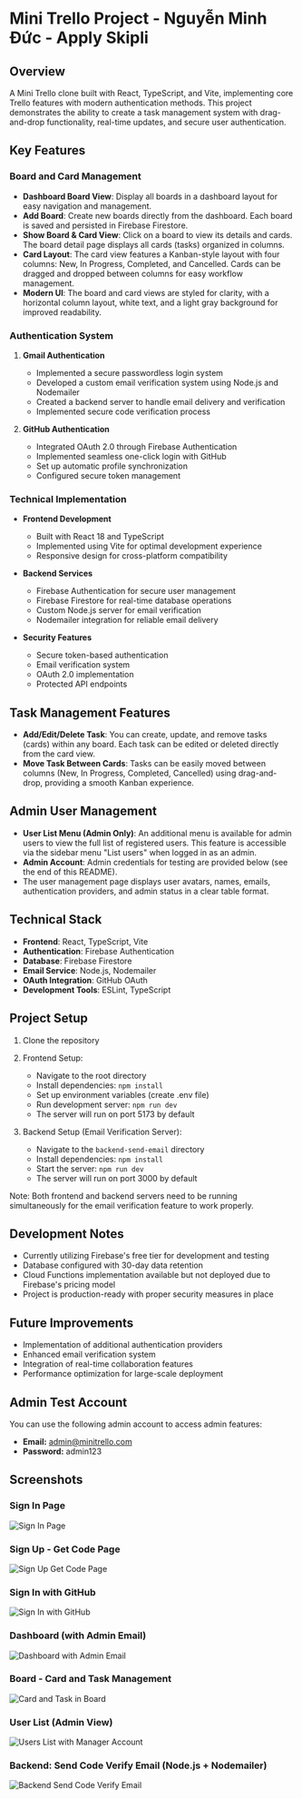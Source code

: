 # Mini Trello Project - Nguyễn Minh Đức - Apply Skipli

## Overview
A Mini Trello clone built with React, TypeScript, and Vite, implementing core Trello features with modern authentication methods. This project demonstrates the ability to create a task management system with drag-and-drop functionality, real-time updates, and secure user authentication.

## Key Features

### Board and Card Management
- **Dashboard Board View**: Display all boards in a dashboard layout for easy navigation and management.
- **Add Board**: Create new boards directly from the dashboard. Each board is saved and persisted in Firebase Firestore.
- **Show Board & Card View**: Click on a board to view its details and cards. The board detail page displays all cards (tasks) organized in columns.
- **Card Layout**: The card view features a Kanban-style layout with four columns: New, In Progress, Completed, and Cancelled. Cards can be dragged and dropped between columns for easy workflow management.
- **Modern UI**: The board and card views are styled for clarity, with a horizontal column layout, white text, and a light gray background for improved readability.

### Authentication System
1. **Gmail Authentication**
   - Implemented a secure passwordless login system
   - Developed a custom email verification system using Node.js and Nodemailer
   - Created a backend server to handle email delivery and verification
   - Implemented secure code verification process

2. **GitHub Authentication**
   - Integrated OAuth 2.0 through Firebase Authentication
   - Implemented seamless one-click login with GitHub
   - Set up automatic profile synchronization
   - Configured secure token management

### Technical Implementation
- **Frontend Development**
  - Built with React 18 and TypeScript
  - Implemented using Vite for optimal development experience
  - Responsive design for cross-platform compatibility

- **Backend Services**
  - Firebase Authentication for secure user management
  - Firebase Firestore for real-time database operations
  - Custom Node.js server for email verification
  - Nodemailer integration for reliable email delivery

- **Security Features**
  - Secure token-based authentication
  - Email verification system
  - OAuth 2.0 implementation
  - Protected API endpoints

## Task Management Features

- **Add/Edit/Delete Task**: You can create, update, and remove tasks (cards) within any board. Each task can be edited or deleted directly from the card view.
- **Move Task Between Cards**: Tasks can be easily moved between columns (New, In Progress, Completed, Cancelled) using drag-and-drop, providing a smooth Kanban experience.

## Admin User Management

- **User List Menu (Admin Only)**: An additional menu is available for admin users to view the full list of registered users. This feature is accessible via the sidebar menu "List users" when logged in as an admin.
- **Admin Account**: Admin credentials for testing are provided below (see the end of this README).
- The user management page displays user avatars, names, emails, authentication providers, and admin status in a clear table format.

## Technical Stack
- **Frontend**: React, TypeScript, Vite
- **Authentication**: Firebase Authentication
- **Database**: Firebase Firestore
- **Email Service**: Node.js, Nodemailer
- **OAuth Integration**: GitHub OAuth
- **Development Tools**: ESLint, TypeScript

## Project Setup
1. Clone the repository
2. Frontend Setup:
   - Navigate to the root directory
   - Install dependencies: `npm install`
   - Set up environment variables (create .env file)
   - Run development server: `npm run dev`
   - The server will run on port 5173 by default

3. Backend Setup (Email Verification Server):
   - Navigate to the `backend-send-email` directory
   - Install dependencies: `npm install`
   - Start the server: `npm run dev`
   - The server will run on port 3000 by default

Note: Both frontend and backend servers need to be running simultaneously for the email verification feature to work properly.

## Development Notes
- Currently utilizing Firebase's free tier for development and testing
- Database configured with 30-day data retention
- Cloud Functions implementation available but not deployed due to Firebase's pricing model
- Project is production-ready with proper security measures in place

## Future Improvements
- Implementation of additional authentication providers
- Enhanced email verification system
- Integration of real-time collaboration features
- Performance optimization for large-scale deployment

## Admin Test Account

You can use the following admin account to access admin features:

- **Email:** admin@minitrello.com
- **Password:** admin123

## Screenshots

### Sign In Page
![Sign In Page](public/sign_in_page.png)

### Sign Up - Get Code Page
![Sign Up Get Code Page](public/sign_up_get_code_page.png)

### Sign In with GitHub
![Sign In with GitHub](public/sign_in_with_github.png)

### Dashboard (with Admin Email)
![Dashboard with Admin Email](public/dasboard_with_email_admin.png)

### Board - Card and Task Management
![Card and Task in Board](public/card_and_task_in_board.png)

### User List (Admin View)
![Users List with Manager Account](public/users_list_with_manager_account.png)

### Backend: Send Code Verify Email (Node.js + Nodemailer)
![Backend Send Code Verify Email](public/backend_send_code_verify_email_with_node_nodemail.png)
